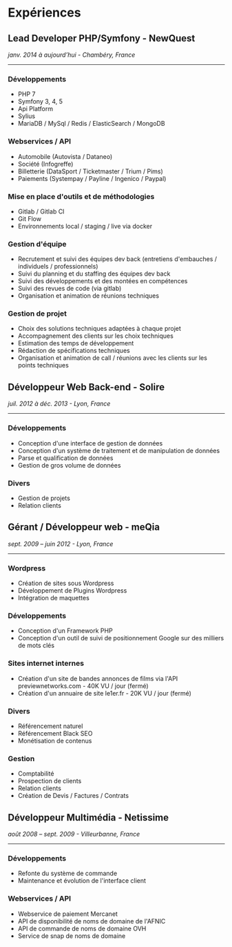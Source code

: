 # Expériences

## Lead Developer PHP/Symfony - NewQuest
_janv. 2014 à aujourd’hui - Chambéry, France_

--------

### Développements
- PHP 7
- Symfony 3, 4, 5
- Api Platform
- Sylius
- MariaDB / MySql / Redis / ElasticSearch / MongoDB

### Webservices / API
- Automobile (Autovista / Dataneo)
- Société (Infogreffe)
- Billetterie (DataSport / Ticketmaster / Trium / Pims)
- Paiements (Systempay / Payline / Ingenico /  Paypal)

### Mise en place d'outils et de méthodologies
- Gitlab / Gitlab CI
- Git Flow
- Environnements local / staging / live via docker

### Gestion d'équipe
- Recrutement et suivi des équipes dev back (entretiens d'embauches / individuels / professionnels)
- Suivi du planning et du staffing des équipes dev back
- Suivi des développements et des montées en compétences
- Suivi des revues de code (via gitlab)
- Organisation et animation de réunions techniques

### Gestion de projet
- Choix des solutions techniques adaptées à chaque projet
- Accompagnement des clients sur les choix techniques
- Estimation des temps de développement
- Rédaction de spécifications techniques
- Organisation et animation de call / réunions avec les clients sur les points techniques


## Développeur Web Back-end - Solire
_juil. 2012 à déc. 2013 - Lyon, France_

--------

### Développements
- Conception d'une interface de gestion de données
- Conception d'un système de traitement et de manipulation de données
- Parse et qualification de données
- Gestion de gros volume de données

### Divers
- Gestion de projets
- Relation clients


## Gérant / Développeur web - meQia
_sept. 2009 – juin 2012 - Lyon, France_

--------

### Wordpress
- Création de sites sous Wordpress
- Développement de Plugins Wordpress
- Intégration de maquettes

### Développements
- Conception d'un Framework PHP
- Conception d'un outil de suivi de positionnement Google sur des milliers de mots clés

### Sites internet internes
- Création d'un site de bandes annonces de films via l'API previewnetworks.com - 40K VU / jour (fermé)
- Création d'un annuaire de site le1er.fr - 20K VU / jour (fermé)

### Divers
- Référencement naturel
- Référencement Black SEO
- Monétisation de contenus

### Gestion
- Comptabilité
- Prospection de clients
- Relation clients
- Création de Devis / Factures / Contrats


## Développeur Multimédia - Netissime
_août 2008 – sept. 2009 - Villeurbanne, France_

--------

### Développements
- Refonte du système de commande
- Maintenance et évolution de l'interface client

### Webservices / API
- Webservice de paiement Mercanet
- API de disponibilité de noms de domaine de l'AFNIC
- API de commande de noms de domaine OVH
- Service de snap de noms de domaine
